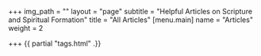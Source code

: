 +++
img_path = ""
layout = "page"
subtitle = "Helpful Articles on Scripture and Spiritual Formation"
title = "All Articles"
[menu.main]
name = "Articles"
weight = 2

+++
{{ partial "tags.html" .}}<!-- layouts/blog/single.html -->